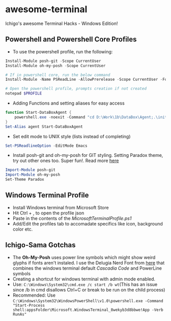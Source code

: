 # awesome-terminal
Ichigo's awesome Terminal Hacks - Windows Edition!

## Powershell and Powershell Core Profiles 
* To use the powershell profile, run the following:
 ```powershell
Install-Module posh-git -Scope CurrentUser
Install-Module oh-my-posh -Scope CurrentUser

# If in powershell core, run the below command
Install-Module -Name PSReadLine -AllowPrerelease -Scope CurrentUser -Force -SkipPublisherCheck

# Open the powershell profile, prompts creation if not created
notepad $PROFILE
```
*  Adding Functions and setting aliases for easy access
```powershell
function Start-DataBoxAgent {
    powershell.exe -noexit -Command "cd D:\Work\1b\DataBox\Agent;.\init.ps1"
}
Set-Alias agent Start-DataBoxAgent
```

* Set edit mode to UNIX style (lists instead of completing)
```powershell
Set-PSReadlineOption -EditMode Emacs
```

* Install posh-git and oh-my-posh for GIT styling. Setting Paradox theme, try out other ones too. Super fun!. Read more [here](https://github.com/JanDeDobbeleer/oh-my-posh)
```powershell
Import-Module posh-git
Import-Module oh-my-posh
Set-Theme Paradox
```

## Windows Terminal Profile
* Install Windows terminal from Microsoft Store
* Hit Ctrl + , to open the profile json
* Paste in the contents of the _MicrosoftTerminalProfile.ps1_
* Add/Edit the profiles tab to accomadate specifics like icon, background color etc.


##  Ichigo-Sama Gotchas
* The __Oh-My-Posh__ uses power line symbols which might show weird glyphs if fonts aren't instaled. I use the Delugia Nerd Font from [here](https://github.com/adam7/delugia-code/releases) that combines the windows terminal default _Cascadia Code_ and PowerLine symbols
* Creating a shortcut for windows terminal with admin mode enabled.
* Use: `C:\Windows\System32\cmd.exe /c start /b wt`(This has an issue since /b in cmd disallows Ctrl+C or break to be run on the child process)
* Recommended: Use `C:\Windows\System32\WindowsPowerShell\v1.0\powershell.exe -Command "Start-Process shell:appsFolder\Microsoft.WindowsTerminal_8wekyb3d8bbwe!App -Verb RunAs"`

